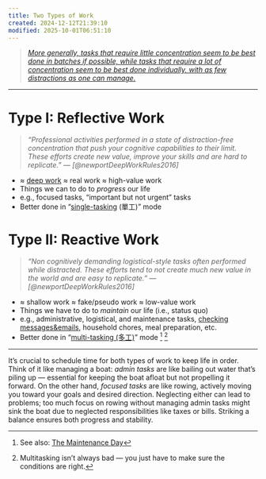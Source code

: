 ```yaml
---
title: Two Types of Work
created: 2024-12-12T21:39:10
modified: 2025-10-01T06:51:10
---
```


> _[More generally, tasks that require little concentration seem to be best done in batches if possible, while tasks that require a lot of concentration seem to be best done individually, with as few distractions as one can manage.](https://terrytao.wordpress.com/2008/08/07/on-time-management/)_

---

# Type I: Reflective Work

> _“Professional activities performed in a state of distraction-free concentration that push your cognitive capabilities to their limit. These efforts create new value, improve your skills and are hard to replicate.” — [@newportDeepWorkRules2016]_

* ≈ [deep work](deep-work.md) ≈ real work ≈ high-value work
* Things we can to do to _progress_ our life
* e.g., focused tasks, “important but not urgent” tasks
* Better done in “[single-tasking](You%20can%20achieve%20anything%20if%20you%20focus%20on%20one%20thing%20at%20a%20time.md) (單工)” mode

# Type II: Reactive Work

> _“Non cognitively demanding logistical-style tasks often performed while distracted. These efforts tend to not create much new value in the world and are easy to replicate.” — [@newportDeepWorkRules2016]_

* ≈ shallow work ≈ fake/pseudo work ≈ low-value work
* Things we have to do to _maintain_ our life (i.e., status quo)
* e.g., administrative, logistical, and maintenance tasks, [checking messages&emails](Batching%20Emails%20and%20Text%20Messages.md), household chores, meal preparation, etc.
* Better done in “[multi-tasking (多工)](temptation-bundling.md)” mode [^1] [^2]

---

It’s crucial to schedule time for both types of work to keep life in order. Think of it like managing a boat: _admin tasks_ are like bailing out water that’s piling up — essential for keeping the boat afloat but not propelling it forward. On the other hand, _focused tasks_ are like rowing, actively moving you toward your goals and desired direction. Neglecting either can lead to problems; too much focus on rowing without managing admin tasks might sink the boat due to neglected responsibilities like taxes or bills. Striking a balance ensures both progress and stability.

[^1]: See also: [The Maintenance Day](The%20Maintenance%20Day.md)
[^2]: Multitasking isn’t always bad — you just have to make sure the conditions are right.

